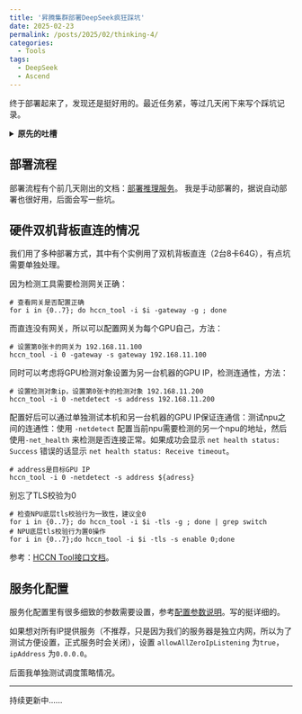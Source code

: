 ```yaml
---
title: '昇腾集群部署DeepSeek疯狂踩坑'
date: 2025-02-23
permalink: /posts/2025/02/thinking-4/
categories:
  - Tools
tags:
  - DeepSeek
  - Ascend
---
```


终于部署起来了，发现还是挺好用的。最近任务紧，等过几天闲下来写个踩坑记录。

<details>
<summary><strong>原先的吐槽</strong></summary>

<p>接到辅助学校部署DeepSeek的任务，很急。现在是凌晨1:10，是什么，让我忍不住要写这个笔记，我实在绷不住了啊！！！</p>
<h3>魔乐社区的奇妙体验</h3>
<p>我真傻，真的，我只知道魔乐社区下载很快，我只知道魔乐社区是华为推出的，应该很兼容，不知道这是一个多大的坑。</p>
<ul>
<li>魔乐社区下载工具不支持python3.11，但是华为MindIE官方镜像里的python是3.11
<ul>
<li>有人说，你装个python3.10不就行了吗？但是对不起，系统是华为自己的OpenEule，要装python自己编译。这任务火烧眉毛了还自己编译python呢.</li>
<li>有人说，你为什么不在宿主机下载，映射到容器里？我试了，魔乐社区的工具虽然下载到目标目录里，但是大文件是个软连接，都存储在<code>~/.cache</code>下，我在容器里根本读取不到。我好不容易配置好了容器还得重启一个改映射？？</li>
<li>有人说，他不是还支持git吗。很好，他需要git lfs。但是openeuler仓库的git-lfs没有引入到主线版本和正式版本中，只能自己找源码编译。</li>
</ul>
</li>
</ul>
<p>一切都回来了，想用的话，正反都要自己编译个软件先。</p>
<p>不是，我真的第一次见指定了目标下载地址，竟然给我整了个指向home目录的软链接？我要是home目录磁盘小了还装不下了？？？</p>
<h3>双机直连好多坑</h3>
<p>我们搞了个两台昇腾服务器直连，显卡互相之间访问，这应该是最快的方法吧，就想着能算的快一点，大家用户体验好一点。</p>
<p>但是完全没想到的是，昇腾的多机多卡部署竟然需要每个显卡必须配置网关，直连根本没有网关。不是，你都能直连了，传就是了为啥要设置网关啊！！</p>
<p>程序不语，只是一味的报错。<strong>我真傻，真的。</strong></p>
<h3>时灵时不灵的自动部署工具</h3>
<p>本来我是想直接部署 <code>MindCluster</code>的，结果 A900T 在 OpenEuler_22.03LTS-SP4 上不支持<code>ascend-deployer</code>自动部署，给我整晕了，服务器是华为的、系统是华为的、部署工具也是华为的，加在一起咋不能用了……</p>

</details>


## 部署流程

部署流程有个前几天刚出的文档：[部署推理服务](https://support.huaweicloud.com/bestpractice-modelarts/modelarts_ds_infer_0006.html)。
我是手动部署的，据说自动部署也很好用，后面会写一些坑。

## 硬件双机背板直连的情况

我们用了多种部署方式，其中有个实例用了双机背板直连（2台8卡64G），有点坑需要单独处理。

因为检测工具需要检测网关正确：

```shell
# 查看网关是否配置正确  
for i in {0..7}; do hccn_tool -i $i -gateway -g ; done
```


而直连没有网关，所以可以配置网关为每个GPU自己，方法：

```shell
# 设置第0张卡的网关为 192.168.11.100
hccn_tool -i 0 -gateway -s gateway 192.168.11.100
```

同时可以考虑将GPU检测对象设置为另一台机器的GPU IP，检测连通性，方法：
```shell
# 设置检测对象ip，设置第0张卡的检测对象 192.168.11.200
hccn_tool -i 0 -netdetect -s address 192.168.11.200
```

配置好后可以通过单独测试本机和另一台机器的GPU IP保证连通信：测试npu之间的连通性：使用 `-netdetect` 配置当前npu需要检测的另一个npu的地址，然后使用`-net_health` 来检测是否连接正常。如果成功会显示 `net health status: Success` 错误的话显示 `net health status: Receive timeout`。
```shell
# address是目标GPU IP
hccn_tool -i 0 -netdetect -s address ${adress}
```

别忘了TLS校验为0
```shell
# 检查NPU底层tls校验行为一致性，建议全0
for i in {0..7}; do hccn_tool -i $i -tls -g ; done | grep switch
# NPU底层tls校验行为置0操作
for i in {0..7};do hccn_tool -i $i -tls -s enable 0;done
```

参考：[HCCN Tool接口文档](https://support.huawei.com/enterprise/zh/doc/EDOC1100303317/eb173a4e)。

## 服务化配置

服务化配置里有很多细致的参数需要设置，参考[配置参数说明](https://www.hiascend.com/document/detail/zh/mindie/100/mindieservice/servicedev/mindie_service0285.html)。写的挺详细的。

如果想对所有IP提供服务（不推荐，只是因为我们的服务器是独立内网，所以为了测试方便设置，正式服务时会关闭），设置 `allowAllZeroIpListening` 为`true`，`ipAddress` 为`0.0.0.0`。

后面我单独测试调度策略情况。


---


持续更新中......








